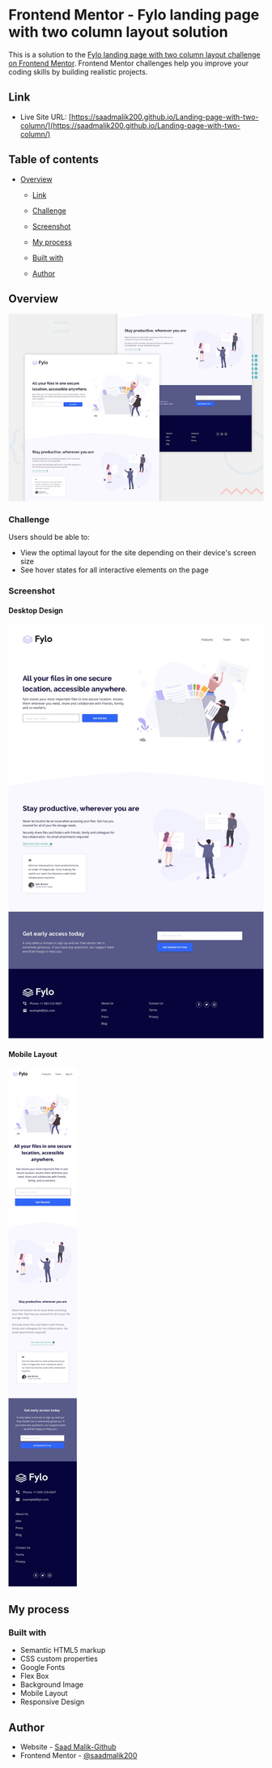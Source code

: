 # Frontend Mentor - Fylo landing page with two column layout solution

This is a solution to the [Fylo landing page with two column layout challenge on Frontend Mentor](https://www.frontendmentor.io/challenges/fylo-landing-page-with-two-column-layout-5ca5ef041e82137ec91a50f5). Frontend Mentor challenges help you improve your coding skills by building realistic projects. 

## Link

- Live Site URL: [https://saadmalik200.github.io/Landing-page-with-two-column/](https://saadmalik200.github.io/Landing-page-with-two-column/)


## Table of contents

- [Overview](#overview)
  - [Link](#link)
  - [Challenge](#challenge)
  - [Screenshot](#screenshot)

  - [My process](#my-process)

  - [Built with](#built-with)

  - [Author](#author)


## Overview


![Preview](./design/desktop-preview.jpg)




### Challenge


Users should be able to:

- View the optimal layout for the site depending on their device's screen size
- See hover states for all interactive elements on the page

### Screenshot



#### Desktop Design

![Web Font Page](./design/desktop-design.jpg)

#### Mobile Layout

![History Page](./design/mobile-design.jpg)


## My process

### Built with

- Semantic HTML5 markup
- CSS custom properties
- Google Fonts
- Flex Box
- Background Image
- Mobile Layout
- Responsive Design


## Author

- Website - [Saad Malik-Github](https://github.com/saadmalik200)
- Frontend Mentor - [@saadmalik200](https://www.frontendmentor.io/profile/saadmalik200)


